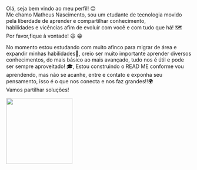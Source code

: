 Olá, seja bem vindo ao meu perfil! :blush: <br>
Me chamo Matheus Nascimento, sou um etudante de tecnologia movido pela liberdade de aprender e compartilhar conhecimento,<br> habilidades e vicências afim de evoluir com você e com tudo que há! 🗺️ <br>
Por favor,fique à vontade! :smiley: :grin:

          
 No momento estou estudando com muito afinco para migrar de área e expandir minhas habilidades:muscle:, creio ser muito importante aprender diversos conhecimentos, do mais básico ao mais avançado, tudo nos é útil e pode ser sempre aproveitado! :mortar_board:, 
 Estou construindo o READ ME conforme vou aprendendo, mas não se acanhe, entre e contato e exponha seu pensamento, isso é o que nos conecta e nos faz grandes!!:earth_africa: <br>
 Vamos partilhar soluções! 
 


<div>
<a href="https://github.com/MatheusNascimento99">
<img loading="lazy" height="180em" src="https://github-readme-stats.vercel.app/api/top-langs/?username=MatheusNascimento99&layout=compact&langs_count=7&theme=dracula"/>
</div>
